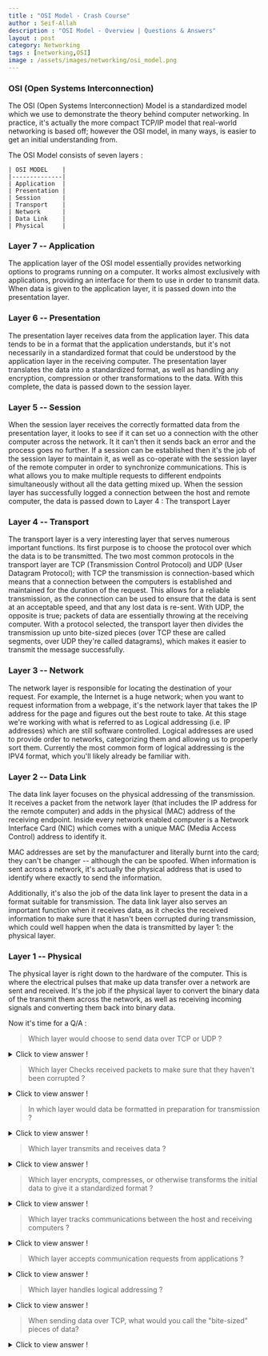 ```yaml
---
title : "OSI Model - Crash Course"
author : Seif-Allah
description : "OSI Model - Overview | Questions & Answers"
layout : post
category: Networking
tags : [networking,OSI]
image : /assets/images/networking/osi_model.png
---
```


### OSI (Open Systems Interconnection)

The OSI (Open Systems Interconnection) Model is a standardized model which we use to demonstrate the theory behind computer networking. In practice, it's actually the more compact TCP/IP model that real-world networking is based off; however the OSI model, in many ways, is easier to get an initial understanding from.

The OSI Model consists of seven layers : 

```
| OSI MODEL    |
|--------------|
| Application  |
| Presentation |
| Session      |
| Transport    |
| Network      |
| Data Link    |
| Physical     |
```

### Layer 7 -- Application 

The application layer of the OSI model essentially provides networking options to programs running on a computer. It works almost exclusively with applications, providing an interface for them to use in order to transmit data. When data is given to the application layer, it is passed down into the presentation layer. 

### Layer 6 -- Presentation 

The presentation layer receives data from the application layer. This data tends to be in a format that the application understands, but it's not necessarily in a standardized format that could be understood by the application layer in the receiving computer. The presentation layer translates the data into a standardized format, as well as handling any encryption, compression or other transformations to the data. With this complete, the data is passed down to the session layer. 

### Layer 5 -- Session 

When the session layer receives the correctly formatted data from the presentation layer, it looks to see if it can set uo a connection with the other computer across the network. It it can't then it sends back an error and the process goes no further. If a session can be established then it's the job of the session layer to maintain it, as well as co-operate with the session layer of the remote computer in order to synchronize communications. 
This is what allows you to make multiple requests to different endpoints simultaneously without all the data getting mixed up. 
When the session layer has successfully logged a connection between the host and remote computer, the data is passed down to Layer 4 : The transport Layer

### Layer 4 -- Transport

The transport layer is a very interesting layer that serves numerous important functions. Its first purpose is to choose the protocol over which the data is to be transmitted. The two most common protocols in the transport layer are TCP (Transmission Control Protocol) and UDP (User Datagram Protocol); with TCP the transmission is connection-based which means that a connection between the computers is established and maintained for the duration of the request. This allows for a reliable transmission, as the connection can be used to ensure that the data is sent at an acceptable speed, and that any lost data is re-sent. 
With UDP, the opposite is true; packets of data are essentially throwing at the receiving computer.
With a protocol selected, the transport layer then divides the transmission up unto bite-sized pieces (over TCP these are called segments, over UDP they're called datagrams), which makes it easier to transmit the message successfully. 


 ### Layer 3 -- Network

 
 The network layer is responsible for locating the destination of your request. For example, the Internet is a huge network; when you want to request information from a webpage, it's the network layer that takes the IP address for the page and figures out the best route to take. At this stage we're working with what is referred to as Logical addressing  (i.e. IP addresses) which are still software controlled. Logical addresses are used to provide  order to networks, categorizing them and allowing us to properly sort them. Currently the most common form of logical addressing is the IPV4 format, which you'll likely already be familiar with. 

 ### Layer 2 -- Data Link

 The data link layer focuses on the physical addressing of the transmission. It receives a packet from the network layer (that includes the IP address for the remote computer) and adds in the physical (MAC) address of the receiving endpoint. Inside every network enabled computer is a Network Interface Card (NIC) which comes with a unique MAC (Media Access Control) address to identify it. 

 MAC addresses are set by the manufacturer and literally burnt into the card; they can't be changer -- although the can be spoofed. When information is sent across a network, it's actually the physical address that is used to identify where exactly to send the information. 

 Additionally, it's also the job of the data link layer to present the data in a format suitable for transmission. 
 The data link layer also serves an important function when it receives data, as it checks the received information to make sure that it hasn't been corrupted during transmission, which could well happen when the data is transmitted by layer 1: the physical layer.

 ### Layer 1 -- Physical
 
 The physical layer is right down to the hardware of the computer. This is where the electrical pulses that make up data transfer over a network are sent and received. It's the job if the physical layer to convert the binary data of the transmit them across the network, as well as receiving incoming signals and converting them back into binary data.


 Now it's time for a Q/A : 

 > Which layer would choose to send data over TCP or UDP ? 
 <details>
    <summary>Click to view answer !</summary>

    Layer 4 : Transport

</details>

 > Which layer Checks received packets to make sure that they haven't been corrupted ?
 <details>
    <summary>Click to view answer !</summary>

    Layer 2 : Data Link
</details>

 > In which layer would data be formatted in preparation for transmission ?
 <details>
    <summary>Click to view answer !</summary>

    Layer 2 : Data Link

</details>

 > Which layer transmits and receives data ? 

 <details>
    <summary>Click to view answer !</summary>

    Layer 4 : Physical

</details>

 > Which layer encrypts, compresses, or otherwise transforms the initial data to give it a standardized format ?
 <details>
    <summary>Click to view answer !</summary>

    Layer 6: Presentation

</details>

 > Which layer tracks communications between the host and receiving computers ? 
 <details>
    <summary>Click to view answer !</summary>

    Layer 5 : Session

</details>

 > Which layer accepts communication requests from applications ?
 <details>
    <summary>Click to view answer !</summary>

    Layer 7 : Application

</details>

 > Which layer handles logical addressing ?
 <details>
    <summary>Click to view answer !</summary>

    Layer 3 : Network

</details>

 > When sending data over TCP, what would you call the "bite-sized" pieces of data?
 <details>
    <summary>Click to view answer !</summary>

    Segments

</details>